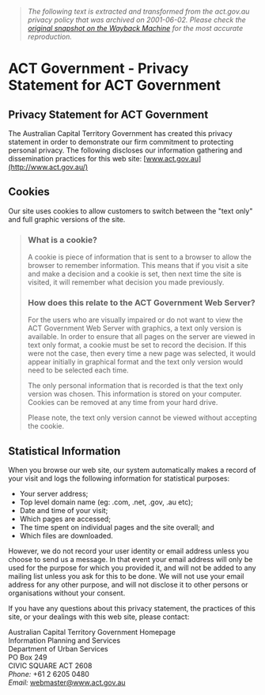 > *The following text is extracted and transformed from the act.gov.au privacy policy that was archived on 2001-06-02. Please check the [original snapshot on the Wayback Machine](https://web.archive.org/web/20010602192954id_/http%3A//www.act.gov.au/privacy.cfm) for the most accurate reproduction.*

# ACT Government - Privacy Statement for ACT Government

## Privacy Statement for ACT Government

The Australian Capital Territory Government has created this privacy statement in order to demonstrate our firm commitment to protecting personal privacy. The following discloses our information gathering and dissemination practices for this web site: [www.act.gov.au](http://www.act.gov.au/)

##  Cookies

Our site uses cookies to allow customers to switch between the "text only" and full graphic versions of the site.

> ### What is a cookie?
> 
> A cookie is piece of information that is sent to a browser to allow the browser to remember information. This means that if you visit a site and make a decision and a cookie is set, then next time the site is visited, it will remember what decision you made previously.
> 
> ### How does this relate to the ACT Government Web Server?
> 
> For the users who are visually impaired or do not want to view the ACT Government Web Server with graphics, a text only version is available. In order to ensure that all pages on the server are viewed in text only format, a cookie must be set to record the decision. If this were not the case, then every time a new page was selected, it would appear initially in graphical format and the text only version would need to be selected each time.
> 
> The only personal information that is recorded is that the text only version was chosen. This information is stored on your computer. Cookies can be removed at any time from your hard drive.
> 
> Please note, the text only version cannot be viewed without accepting the cookie.

## Statistical Information

When you browse our web site, our system automatically makes a record of your visit and logs the following information for statistical purposes:

  * Your server address; 
  * Top level domain name (eg: .com, .net, .gov, .au etc); 
  * Date and time of your visit; 
  * Which pages are accessed; 
  * The time spent on individual pages and the site overall; and 
  * Which files are downloaded. 



However, we do not record your user identity or email address unless you choose to send us a message. In that event your email address will only be used for the purpose for which you provided it, and will not be added to any mailing list unless you ask for this to be done. We will not use your email address for any other purpose, and will not disclose it to other persons or organisations without your consent.

If you have any questions about this privacy statement, the practices of this site, or your dealings with this web site, please contact:

Australian Capital Territory Government Homepage  
Information Planning and Services  
Department of Urban Services  
PO Box 249  
CIVIC SQUARE ACT 2608  
_Phone:_ +61 2 6205 0480  
_Email:_ [webmaster@www.act.gov.au](mailto:webmaster@www.act.gov.au)   


